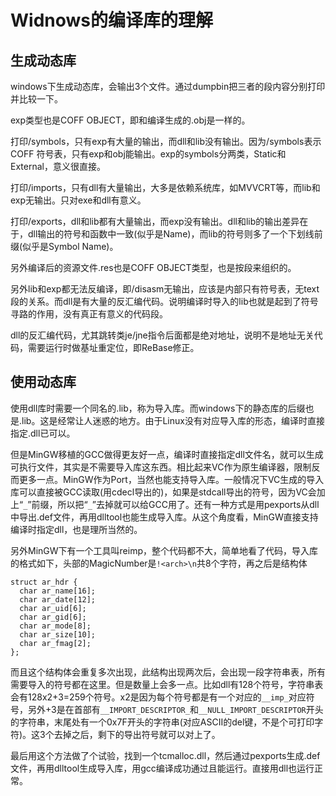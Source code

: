 # Widnows的编译库的理解

## 生成动态库

windows下生成动态库，会输出3个文件。通过dumpbin把三者的段内容分别打印并比较一下。

exp类型也是COFF OBJECT，即和编译生成的.obj是一样的。

打印/symbols，只有exp有大量的输出，而dll和lib没有输出。因为/symbols表示COFF 符号表，只有exp和obj能输出。exp的symbols分两类，Static和External，意义很直接。

打印/imports，只有dll有大量输出，大多是依赖系统库，如MVVCRT等，而lib和exp无输出。只对exe和dll有意义。

打印/exports，dll和lib都有大量输出，而exp没有输出。dll和lib的输出差异在于，dll输出的符号和函数中一致(似乎是Name)，而lib的符号则多了一个下划线前缀(似乎是Symbol Name)。

另外编译后的资源文件.res也是COFF OBJECT类型，也是按段来组织的。

另外lib和exp都无法反编译，即/disasm无输出，应该是内部只有符号表，无text段的关系。而dll是有大量的反汇编代码。说明编译时导入的lib也就是起到了符号寻路的作用，没有真正有意义的代码段。

dll的反汇编代码，尤其跳转类je/jne指令后面都是绝对地址，说明不是地址无关代码，需要运行时做基址重定位，即ReBase修正。

## 使用动态库

使用dll库时需要一个同名的.lib，称为导入库。而windows下的静态库的后缀也是.lib。这是经常让人迷惑的地方。由于Linux没有对应导入库的形态，编译时直接指定.dll已可以。

但是MinGW移植的GCC做得更友好一点，编译时直接指定dll文件名，就可以生成可执行文件，其实是不需要导入库这东西。相比起来VC作为原生编译器，限制反而更多一点。MinGW作为Port，当然也能支持导入库。一般情况下VC生成的导入库可以直接被GCC读取(用cdecl导出的)，如果是stdcall导出的符号，因为VC会加上“`_`”前缀，所以把“`_`”去掉就可以给GCC用了。还有一种方式是用pexports从dll中导出.def文件，再用dlltool也能生成导入库。从这个角度看，MinGW直接支持编译时指定dll，也是理所当然的。

另外MinGW下有一个工具叫reimp，整个代码都不大，简单地看了代码，导入库的格式如下，头部的MagicNumber是`!<arch>\n`共8个字符，再之后是结构体

```
struct ar_hdr {
  char ar_name[16];
  char ar_date[12];
  char ar_uid[6];
  char ar_gid[6];
  char ar_mode[8];
  char ar_size[10];
  char ar_fmag[2];
};
```

而且这个结构体会重复多次出现，此结构出现两次后，会出现一段字符串表，所有需要导入的符号都在这里。但是数量上会多一点。比如dll有128个符号，字符串表会有128x2+3=259个符号。x2是因为每个符号都是有一个对应的`__imp_`对应符号，另外+3是在首部有`__IMPORT_DESCRIPTOR_`和`__NULL_IMPORT_DESCRIPTOR`开头的字符串，末尾处有一个0x7F开头的字符串(对应ASCII的del键，不是个可打印字符)。这3个去掉之后，剩下的导出符号就可以对上了。

最后用这个方法做了个试验，找到一个tcmalloc.dll，然后通过pexports生成.def文件，再用dlltool生成导入库，用gcc编译成功通过且能运行。直接用dll也运行正常。
